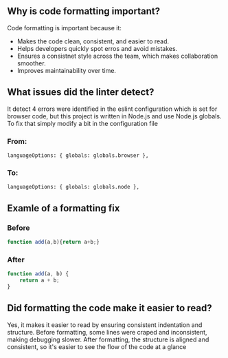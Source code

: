 ## Why is code formatting important?
Code formatting is important because it:
- Makes the code clean, consistent, and easier to read.
- Helps developers quickly spot erros and avoid mistakes.
- Ensures a consistnet style across the team, which makes collaboration smoother.
- Improves maintainability over time.
## What issues did the linter detect?
It detect 4 errors were identified in the eslint configuration which is set for browser code, but this project is written in Node.js and use Node.js globals.
To fix that simply modify a bit in the configuration file 
### From:
 `languageOptions: { globals: globals.browser },`
### To:
  `languageOptions: { globals: globals.node },`
## Examle of a formatting fix
### Before
```js
function add(a,b){return a+b;}
```
### After
```js
function add(a, b) {
    return a + b;
}
```
## Did formatting the code make it easier to read?
Yes, it makes it easier to read by ensuring consistent indentation and structure. Before formatting, some lines were craped and inconsistent, making debugging slower. After formatting, the structure is aligned and consistent, so it's easier to see the flow of the code at a glance